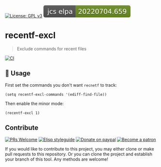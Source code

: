 [![License: GPL v3](https://img.shields.io/badge/License-GPL%20v3-blue.svg)](https://www.gnu.org/licenses/gpl-3.0)
[![JCS-ELPA](https://raw.githubusercontent.com/jcs-emacs/badges/master/elpa/v/recentf-excl.svg)](https://jcs-emacs.github.io/jcs-elpa/#/recentf-excl)

# recentf-excl
> Exclude commands for recent files

[![CI](https://github.com/jcs-elpa/recentf-excl/actions/workflows/test.yml/badge.svg)](https://github.com/jcs-elpa/recentf-excl/actions/workflows/test.yml)

## 🔧 Usage

First set the commands you don't want `recnetf` to track:

```elisp
(setq recentf-excl-commands '(ediff-find-file))
```

Then enable the minor mode:

```elisp
(recentf-excl 1)
```

## Contribute

[![PRs Welcome](https://img.shields.io/badge/PRs-welcome-brightgreen.svg)](http://makeapullrequest.com)
[![Elisp styleguide](https://img.shields.io/badge/elisp-style%20guide-purple)](https://github.com/bbatsov/emacs-lisp-style-guide)
[![Donate on paypal](https://img.shields.io/badge/paypal-donate-1?logo=paypal&color=blue)](https://www.paypal.me/jcs090218)
[![Become a patron](https://img.shields.io/badge/patreon-become%20a%20patron-orange.svg?logo=patreon)](https://www.patreon.com/jcs090218)

If you would like to contribute to this project, you may either
clone or make pull requests to this repository. Or you can
clone the project and establish your branch of this tool.
Any methods are welcome!
